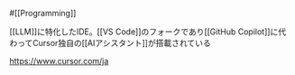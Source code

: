 #[[Programming]]

[[LLM]]に特化したIDE。[[VS Code]]のフォークであり[[GitHub Copilot]]に代わってCursor独自の[[AIアシスタント]]が搭載されている

<https://www.cursor.com/ja>